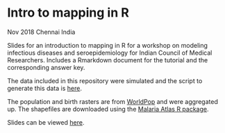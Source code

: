 # Intro to mapping in R
Nov 2018
Chennai India

Slides for an introduction to mapping in R for a workshop on modeling infectious diseases and seroepidemiology for Indian Council of Medical Researchers. Includes a Rmarkdown document for the tutorial and the corresponding answer key.

The data included in this repository were simulated and the script to generate this data is [here](gen_spatial_data.R).

The population and birth rasters are from [WorldPop](worldpop.org) and were aggregated up. The shapefiles are downloaded using the [Malaria Atlas R package](https://cran.r-project.org/web/packages/malariaAtlas/index.html).

Slides can be viewed [here](https://mrajeev08.github.io/mapping-tutorial/).
